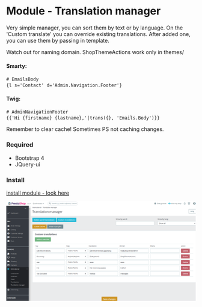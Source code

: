 # Module - Translation manager
Very simple manager, you can sort them by text or by language. On the 'Custom translate' you can override existing translations.
After added one, you can use them by passing in template.

Watch out for naming domain. ShopThemeActions work only in themes/
#### Smarty:
```smarty
# EmailsBody
{l s='Contact' d='Admin.Navigation.Footer'}
```
#### Twig:
```twig
# AdminNavigationFooter
{{'Hi {firstname} {lastname},'|trans({}, 'Emails.Body')}}
```

Remember to clear cache! Sometimes PS not caching changes.

### Required
* Bootstrap 4
* JQuery-ui

### Install
[install module - look here](https://github.com/damian-pm/prestashop_examples/tree/master/SimpleInstall.md)


![alt text](screen.png "translate manager")
